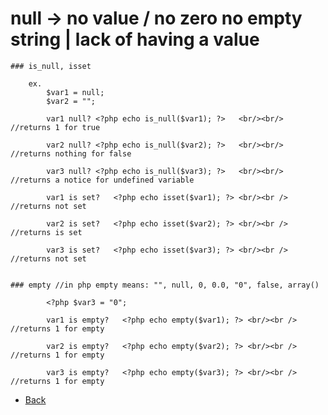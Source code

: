 # null	-> no value / no zero no empty string | lack of having a value

	### is_null, isset

		ex.
			$var1 = null;
			$var2 = "";

			var1 null? <?php echo is_null($var1); ?>   <br/><br/>		//returns 1 for true

			var2 null? <?php echo is_null($var2); ?>   <br/><br/>		//returns nothing for false

			var3 null? <?php echo is_null($var3); ?>   <br/><br/>		//returns a notice for undefined variable

			var1 is set?   <?php echo isset($var1); ?> <br/><br />		//returns not set

			var2 is set?   <?php echo isset($var2); ?> <br/><br />		//returns is set

			var3 is set?   <?php echo isset($var3); ?> <br/><br />		//returns not set


	### empty //in php empty means: "", null, 0, 0.0, "0", false, array()

			<?php $var3 = "0";

			var1 is empty?   <?php echo empty($var1); ?> <br/><br />		//returns 1 for empty

			var2 is empty?   <?php echo empty($var2); ?> <br/><br />		//returns 1 for empty

			var3 is empty?   <?php echo empty($var3); ?> <br/><br />		//returns 1 for empty



*   [Back](https://github.com/stefan22/phpIntro)
